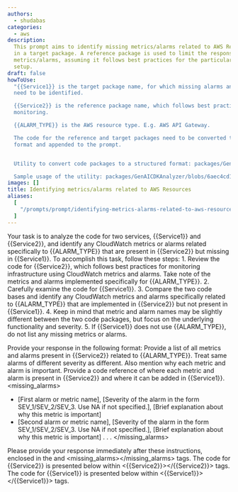 ```yaml
---
authors:
  - shudabas
categories:
  - aws
description:
  This prompt aims to identify missing metrics/alarms related to AWS Resources
  in a target package. A reference package is used to limit the response to required
  metrics/alarms, assuming it follows best practices for the particular resource type
  setup.
draft: false
howToUse:
  "{{Service1}} is the target package name, for which missing alarms and metrics
  need to be identified.

  {{Service2}} is the reference package name, which follows best practices for resource
  monitoring.

  {{ALARM_TYPE}} is the AWS resource type. E.g. AWS API Gateway.

  The code for the reference and target packages need to be converted to a structured
  format and appended to the prompt.


  Utility to convert code packages to a structured format: packages/GenAICDKAnalyzer/blobs/mainline/--/codebase_to_text.py

  Sample usage of the utility: packages/GenAICDKAnalyzer/blobs/6aec4cd1b96c975dff5f1a8950b1b0ab70be7399/--/main.py#L184"
images: []
title: Identifying metrics/alarms related to AWS Resources
aliases:
  [
    "/prompts/prompt/identifying-metrics-alarms-related-to-aws-resources-342fe6c9",
  ]
---
```


<task>
Your task is to analyze the code for two services, {{Service1}} and {{Service2}}, and identify any CloudWatch metrics or alarms related specifically to {{ALARM_TYPE}} that are present in {{Service2}} but missing in {{Service1}}.
</task>

<instructions>
To accomplish this task, follow these steps:
1. Review the code for {{Service2}}, which follows best practices for monitoring infrastructure using CloudWatch metrics and alarms. Take note of the metrics and alarms implemented specifically for {{ALARM_TYPE}}.
2. Carefully examine the code for {{Service1}}.
3. Compare the two code bases and identify any CloudWatch metrics and alarms specifically related to {{ALARM_TYPE}} that are implemented in {{Service2}} but not present in {{Service1}}.
4. Keep in mind that metric and alarm names may be slightly different between the two code packages, but focus on the underlying functionality and severity.
5. If {{Service1}} does not use {{ALARM_TYPE}}, do not list any missing metrics or alarms.
</instructions>

Provide your response in the following format:
<rationale>
Provide a list of all metrics and alarms present in {{Service2}} related to {{ALARM_TYPE}}. Treat same alarms of different severity as different. Also mention why each metric and alarm is important. Provide a code reference of where each metric and alarm is present in {{Service2}} and where it can be added in {{Service1}}.
</rationale>
<missing_alarms>

- [First alarm or metric name], [Severity of the alarm in the form SEV_1/SEV_2/SEV_3. Use NA if not specified.], [Brief explanation about why this metric is important]
- [Second alarm or metric name], [Severity of the alarm in the form SEV_1/SEV_2/SEV_3. Use NA if not specified.], [Brief explanation about why this metric is important]
  .
  .
  .
  </missing_alarms>

Please provide your response immediately after these instructions, enclosed in the <rationale></rationale> and
<missing_alarms></missing_alarms> tags.
The code for {{Service2}} is presented below within <{{Service2}}></{{Service2}}> tags.
The code for {{Service1}} is presented below within <{{Service1}}></{{Service1}}> tags.
